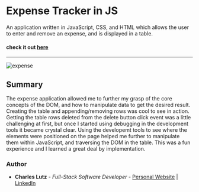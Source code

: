# Expense Tracker in JS 

An application written in JavaScript, CSS, and HTML which allows the user to enter and remove an expense, and is displayed in a table.  

#### check it out [here](https://charles-carm.github.io/Expense-Tracker/)
---

![expense](https://user-images.githubusercontent.com/103493003/168405629-dbda1736-db58-497d-9146-5f2b885675f3.PNG)


## Summary

The expense application allowed me to further my grasp of the core concepts of the DOM, and how to manipulate
data to get the desired result. Creating the table and appending/removing rows was cool to see in action. Getting 
the table rows deleted from the delete button click event was a little challenging at first, but once I started using
debugging in the development tools it became crystal clear. Using the developemt tools to see where the elements were
positioned on the page helped me further to manipulate them within JavaScript, and traversing the DOM in the table. This 
was a fun experience and I learned a great deal by implementation.

### Author
* __Charles Lutz__ - *Full-Stack Software Developer* - [Personal Website](https://master--resplendent-cocada-4ee40d.netlify.app/) | [LinkedIn](https://www.linkedin.com/in/CharlesCarMichaelLutz/)
